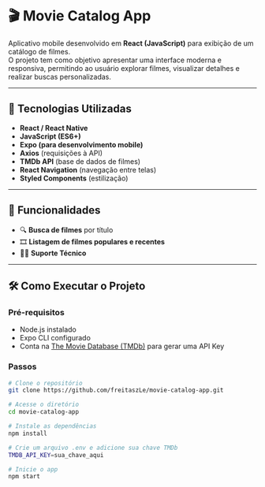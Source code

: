 # 🎬 Movie Catalog App

Aplicativo mobile desenvolvido em **React (JavaScript)** para exibição de um catálogo de filmes.  
O projeto tem como objetivo apresentar uma interface moderna e responsiva, permitindo ao usuário explorar filmes, visualizar detalhes e realizar buscas personalizadas.

---

## 🚀 Tecnologias Utilizadas

- **React / React Native**
- **JavaScript (ES6+)**
- **Expo (para desenvolvimento mobile)**
- **Axios** (requisições à API)
- **TMDb API** (base de dados de filmes)
- **React Navigation** (navegação entre telas)
- **Styled Components** (estilização)

---

## 🧩 Funcionalidades

- 🔍 **Busca de filmes** por título  
- 🎞️ **Listagem de filmes populares e recentes**  
- 👨‍💻 **Suporte Técnico**

---

## 🛠️ Como Executar o Projeto

### Pré-requisitos
- Node.js instalado
- Expo CLI configurado
- Conta na [The Movie Database (TMDb)](https://www.themoviedb.org/) para gerar uma API Key

### Passos

```bash
# Clone o repositório
git clone https://github.com/freitaszLe/movie-catalog-app.git

# Acesse o diretório
cd movie-catalog-app

# Instale as dependências
npm install

# Crie um arquivo .env e adicione sua chave TMDb
TMDB_API_KEY=sua_chave_aqui

# Inicie o app
npm start
